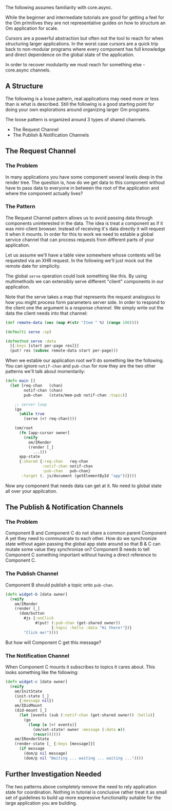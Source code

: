 The following assumes familiarity with core.async.

While the beginner and intermediate tutorials are good for getting a
feel for the Om primitives they are not representative guides on how to
structure an Om application for scale.

Cursors are a powerful abstraction but often not the tool to reach for
when structuring larger applications. In the worst case cursors are a
quick trip back to non-modular programs where every component has full
knowledge and direct dependence on the global state of the
application.

In order to recover modularity we must reach for something
else - core.async channels.

## A Structure

The following is a loose pattern, real applications may need more or
less than is what is described. Still the following is a good starting
point for doing your own explorations around organizing larger Om
programs.

The loose pattern is organized around 3 types of shared channels.

* The Request Channel
* The Publish & Notification Channels

## The Request Channel

### The Problem

In many applications you have some component several levels deep in
the render tree. The question is, how do we get data to this component
without have to pass data to everyone in between the root of the
application and where the component actually lives?

### The Pattern

The Request Channel pattern allows us to avoid passing data through
components uninterested in the data. The idea is treat a component as
if it was mini-client browser. Instead of receiving it's data directly
it will request it when it mounts. In order for this to work we need
to estable a global service channel that can process requests from
different parts of your application.

Let us assume we'll have a table view somewhere whose contents will be
requested via an XHR request. In the following we'll just mock out the
remote date for simplicity.

The global `serve` operation could look something like this. By using
multimethods we can extensibly serve different "client" components in
our application.

Note that the serve takes a map that represents the request analogous
to how you might process form parameters server side. In order to
respond to the client one the argument is a *response channel*. We
simply write out the data the client needs into that channel:

```cljs
(def remote-data (vec (map #(str "Item " %) (range 100))))

(defmulti serve :op)

(defmethod serve :data
  [{:keys [start per-page res]}]
  (put! res (subvec remote-data start per-page)))
```

When we estable our application root we'll do something like the
following. You can ignore `notif-chan` and `pub-chan` for now they are
the two other patterns we'll talk about momentarily:

```cljs
(defn main []
  (let [req-chan   (chan)
        notif-chan (chan)
        pub-chan   (state/mem-pub notif-chan :topic)]

    ;; server loop
    (go
      (while true
        (serve (<! req-chan))))

    (om/root
      (fn [app-cursor owner]
        (reify
          om/IRender
          (render [_]
            ...)))
      app-state
      {:shared {:req-chan   req-chan
                :notif-chan notif-chan
                :pub-chan   pub-chan}
       :target (. js/document (getElementById "app"))})))
```

Now any component that needs data can get at it. No need to global
state all over your appilcation.

## The Publish & Notification Channels

### The Problem

Component B and Component C do not share a common parent Component A
yet they need to communicate to each other. How do we synchronize
state without again passing the global app state around so that B & C
can mutate some value they synchronize on? Component B needs to tell
Component C something important without having a direct reference to
Component C.

### The Publish Channel

Component B should publish a topic onto `pub-chan`.

```cljs
(defn widget-b [data owner]
  (reify
    om/IRender
    (render [_]
      (dom/button
        #js {:onClick
             #(put! (:pub-chan (get-shared owner))
                    {:topic :hello :data "Hi there!"})}
        "Click me!"))))
```

But how will Component C get this message?

### The Notification Channel

When Component C mounts it subscribes to topics it cares about. This
looks something like the following:

```cljs
(defn widget-c [data owner]
  (reify
    om/InitState
    (init-state [_]
      {:message nil})
    om/IDidMount
    (did-mount [_]
      (let [events (sub (:notif-chan (get-shared owner)) :hello)]
        (go
          (loop [e (<! events)]
            (om/set-state! owner :message (:data e))
            (recur))))))
    om/IRenderState
    (render-state [_ {:keys [message]}]
      (if message
        (dom/p nil message)
        (dom/p nil "Waiting ... waiting ... waiting ..."))))
```

## Further Investigation Needed

The two patterns above completely remove the need to rely application
state for coordination. Nothing in tutorial is conclusive rather treat
it as small set of guidelines to build up more expressive
functionality suitable for the large application you are building.
